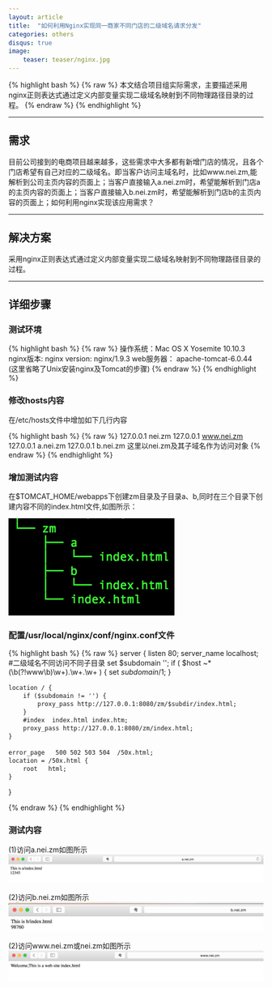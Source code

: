 ```yaml
---
layout: article
title:  "如何利用Nginx实现同一商家不同门店的二级域名请求分发"
categories: others
disqus: true
image:
    teaser: teaser/nginx.jpg
---
```


{% highlight bash %}
{% raw %}
本文结合项目组实际需求，主要描述采用nginx正则表达式通过定义内部变量实现二级域名映射到不同物理路径目录的过程。
{% endraw %}
{% endhighlight %} 

---


## 需求

目前公司接到的电商项目越来越多，这些需求中大多都有新增门店的情况，且各个门店希望有自己对应的二级域名。即当客户访问主域名时，比如www.nei.zm,能解析到公司主页内容的页面上；当客户直接输入a.nei.zm时，希望能解析到门店a的主页内容的页面上；当客户直接输入b.nei.zm时，希望能解析到门店b的主页内容的页面上；如何利用nginx实现该应用需求？

---

## 解决方案

采用nginx正则表达式通过定义内部变量实现二级域名映射到不同物理路径目录的过程。

---

## 详细步骤

### 测试环境

{% highlight bash %}
{% raw %}
操作系统：Mac OS X Yosemite 10.10.3
nginx版本: nginx version: nginx/1.9.3
web服务器： apache-tomcat-6.0.44
(这里省略了Unix安装nginx及Tomcat的步骤)
{% endraw %}
{% endhighlight %}


### 修改hosts内容

在/etc/hosts文件中增加如下几行内容

{% highlight bash %}
{% raw %}
127.0.0.1  nei.zm
127.0.0.1  www.nei.zm
127.0.0.1  a.nei.zm
127.0.0.1  b.nei.zm
这里以nei.zm及其子域名作为访问对象
{% endraw %}
{% endhighlight %}

### 增加测试内容

在$TOMCAT_HOME/webapps下创建zm目录及子目录a、b,同时在三个目录下创建内容不同的index.html文件,如图所示：

![alt text](../../images/teaser/file.png "文件图片")

### 配置/usr/local/nginx/conf/nginx.conf文件

{% highlight bash %}
{% raw %}
server {
    listen       80;
    server_name  localhost;
    #二级域名不同访问不同子目录
    set $subdomain '';
    if ( $host ~* (\b(?!www\b)\w+)\.\w+\.\w+ ) {
        set $subdomain /$1;
    }
    
    location / {
        if ($subdomain != '') {
            proxy_pass http://127.0.0.1:8080/zm/$subdir/index.html;
        }
        #index  index.html index.htm;
        proxy_pass http://127.0.0.1:8080/zm/index.html;                                                                                                              
    }
    
    error_page   500 502 503 504  /50x.html;
    location = /50x.html {
        root   html;                                                                                                                                                      }
}

{% endraw %}
{% endhighlight %}

### 测试内容

(1)访问a.nei.zm如图所示
![alt text](../../images/teaser/a-nei.png "a-nei.zm")


(2)访问b.nei.zm如图所示
![alt text](../../images/teaser/b-nei.png "b-nei.zm")

(2)访问www.nei.zm或nei.zm如图所示
![alt text](../../images/teaser/www-nei.png "www-nei.zm")





























